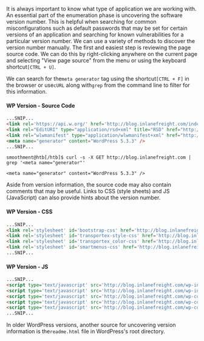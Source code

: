 ﻿It is always important to know what type of application we are working with. An essential part of the enumeration phase is uncovering the software version number. This is helpful when searching for common misconfigurations such as default passwords that may be set for certain versions of an application and searching for known vulnerabilities for a particular version number. We can use a variety of methods to discover the version number manually. The first and easiest step is reviewing the page source code. We can do this by right-clicking anywhere on the current page and selecting "View page source" from the menu or using the keyboard shortcut`[CTRL + U]`.

We can search for the`meta generator` tag using the shortcut`[CTRL + F]` in the browser or use`cURL` along with`grep` from the command line to filter for this information.

#### WP Version - Source Code


```html
...SNIP...
<link rel='https://api.w.org/' href='http://blog.inlanefreight.com/index.php/wp-json/' />
<link rel="EditURI" type="application/rsd+xml" title="RSD" href="http://blog.inlanefreight.com/xmlrpc.php?rsd" />
<link rel="wlwmanifest" type="application/wlwmanifest+xml" href="http://blog.inlanefreight.com/wp-includes/wlwmanifest.xml" /> 
<meta name="generator" content="WordPress 5.3.3" />
...SNIP...
```

```shell-session
smoothment@htb[/htb]$ curl -s -X GET http://blog.inlanefreight.com | grep '<meta name="generator"'

<meta name="generator" content="WordPress 5.3.3" />
```

Aside from version information, the source code may also contain comments that may be useful. Links to CSS (style sheets) and JS (JavaScript) can also provide hints about the version number.

#### WP Version - CSS

```html
...SNIP...
<link rel='stylesheet' id='bootstrap-css' href='http://blog.inlanefreight.com/wp-content/themes/ben_theme/css/bootstrap.css?ver=5.3.3' type='text/css' media='all' />
<link rel='stylesheet' id='transportex-style-css' href='http://blog.inlanefreight.com/wp-content/themes/ben_theme/style.css?ver=5.3.3' type='text/css' media='all' />
<link rel='stylesheet' id='transportex_color-css' href='http://blog.inlanefreight.com/wp-content/themes/ben_theme/css/colors/default.css?ver=5.3.3' type='text/css' media='all' />
<link rel='stylesheet' id='smartmenus-css' href='http://blog.inlanefreight.com/wp-content/themes/ben_theme/css/jquery.smartmenus.bootstrap.css?ver=5.3.3' type='text/css' media='all' />
...SNIP...
```

#### WP Version - JS


```html
...SNIP...
<script type='text/javascript' src='http://blog.inlanefreight.com/wp-includes/js/jquery/jquery.js?ver=1.12.4-wp'></script>
<script type='text/javascript' src='http://blog.inlanefreight.com/wp-includes/js/jquery/jquery-migrate.min.js?ver=1.4.1'></script>
<script type='text/javascript' src='http://blog.inlanefreight.com/wp-content/plugins/mail-masta/lib/subscriber.js?ver=5.3.3'></script>
<script type='text/javascript' src='http://blog.inlanefreight.com/wp-content/plugins/mail-masta/lib/jquery.validationEngine-en.js?ver=5.3.3'></script>
<script type='text/javascript' src='http://blog.inlanefreight.com/wp-content/plugins/mail-masta/lib/jquery.validationEngine.js?ver=5.3.3'></script>
...SNIP...
```

In older WordPress versions, another source for uncovering version information is the`readme.html` file in WordPress's root directory.
